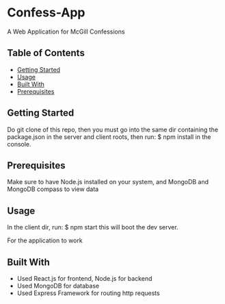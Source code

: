 # Confess-App

A Web Application for McGill Confessions

## Table of Contents

- [Getting Started](#getting-started)
- [Usage](#usage)
- [Built With](#built-with)
- [Prerequisites](#prerequisites)

## Getting Started

Do git clone of this repo, then you must go into the same dir containing the package.json in the server and client roots, 
then run:
$ npm install
in the console.

## Prerequisites
Make sure to have Node.js installed on your system, and MongoDB and MongoDB compass to view data

## Usage

In the client dir, run:
$ npm start
this will boot the dev server.

For the application to work

## Built With
- Used React.js for frontend, Node.js for backend
- Used MongoDB for database
- Used Express Framework for routing http requests
